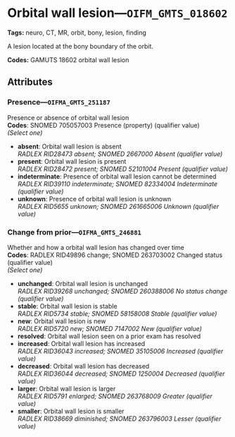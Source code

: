 # Orbital wall lesion—`OIFM_GMTS_018602`

**Tags:** neuro, CT, MR, orbit, bony, lesion, finding

A lesion located at the bony boundary of the orbit.

**Codes:** GAMUTS 18602 orbital wall lesion

## Attributes

### Presence—`OIFMA_GMTS_251187`

Presence or absence of orbital wall lesion  
**Codes**: SNOMED 705057003 Presence (property) (qualifier value)  
*(Select one)*

- **absent**: Orbital wall lesion is absent  
_RADLEX RID28473 absent; SNOMED 2667000 Absent (qualifier value)_
- **present**: Orbital wall lesion is present  
_RADLEX RID28472 present; SNOMED 52101004 Present (qualifier value)_
- **indeterminate**: Presence of orbital wall lesion cannot be determined  
_RADLEX RID39110 indeterminate; SNOMED 82334004 Indeterminate (qualifier value)_
- **unknown**: Presence of orbital wall lesion is unknown  
_RADLEX RID5655 unknown; SNOMED 261665006 Unknown (qualifier value)_

### Change from prior—`OIFMA_GMTS_246881`

Whether and how a orbital wall lesion has changed over time  
**Codes**: RADLEX RID49896 change; SNOMED 263703002 Changed status (qualifier value)  
*(Select one)*

- **unchanged**: Orbital wall lesion is unchanged  
_RADLEX RID39268 unchanged; SNOMED 260388006 No status change (qualifier value)_
- **stable**: Orbital wall lesion is stable  
_RADLEX RID5734 stable; SNOMED 58158008 Stable (qualifier value)_
- **new**: Orbital wall lesion is new  
_RADLEX RID5720 new; SNOMED 7147002 New (qualifier value)_
- **resolved**: Orbital wall lesion seen on a prior exam has resolved  
- **increased**: Orbital wall lesion has increased  
_RADLEX RID36043 increased; SNOMED 35105006 Increased (qualifier value)_
- **decreased**: Orbital wall lesion has decreased  
_RADLEX RID36044 decreased; SNOMED 1250004 Decreased (qualifier value)_
- **larger**: Orbital wall lesion is larger  
_RADLEX RID5791 enlarged; SNOMED 263768009 Greater (qualifier value)_
- **smaller**: Orbital wall lesion is smaller  
_RADLEX RID38669 diminished; SNOMED 263796003 Lesser (qualifier value)_